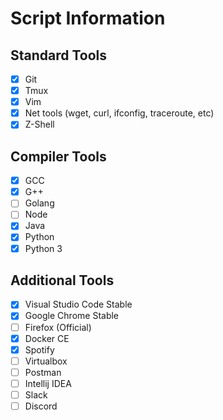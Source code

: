 # Script Information

## Standard Tools

- [x] Git
- [x] Tmux
- [x] Vim
- [x] Net tools (wget, curl, ifconfig, traceroute, etc)
- [x] Z-Shell

## Compiler Tools

- [x] GCC
- [x] G++
- [ ] Golang
- [ ] Node
- [x] Java
- [x] Python
- [x] Python 3

## Additional Tools

- [x] Visual Studio Code Stable
- [x] Google Chrome Stable
- [ ] Firefox (Official)
- [x] Docker CE
- [x] Spotify
- [ ] Virtualbox
- [ ] Postman
- [ ] Intellij IDEA
- [ ] Slack
- [ ] Discord
